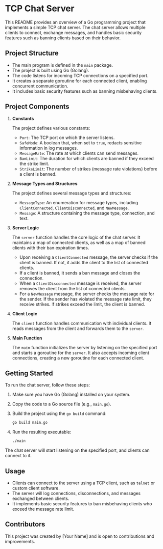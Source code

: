 # TCP Chat Server

This README provides an overview of a Go programming project that implements a simple TCP chat server. The chat server allows multiple clients to connect, exchange messages, and handles basic security features such as banning clients based on their behavior.

## Project Structure

- The main program is defined in the `main` package.
- The project is built using Go (Golang).
- The code listens for incoming TCP connections on a specified port.
- It creates a separate goroutine for each connected client, enabling concurrent communication.
- It includes basic security features such as banning misbehaving clients.

## Project Components

1. **Constants**

    The project defines various constants:
    - `Port`: The TCP port on which the server listens.
    - `SafeMode`: A boolean that, when set to `true`, redacts sensitive information in log messages.
    - `MessageRate`: The rate at which clients can send messages.
    - `BanLimit`: The duration for which clients are banned if they exceed the strike limit.
    - `StrikeLimit`: The number of strikes (message rate violations) before a client is banned.

2. **Message Types and Structures**

    The project defines several message types and structures:
    - `MessageType`: An enumeration for message types, including `ClientConnected`, `ClientDisconnected`, and `NewMessage`.
    - `Message`: A structure containing the message type, connection, and text.

3. **Server Logic**

    The `server` function handles the core logic of the chat server. It maintains a map of connected clients, as well as a map of banned clients with their ban expiration times.

    - Upon receiving a `ClientConnected` message, the server checks if the client is banned. If not, it adds the client to the list of connected clients.
    - If a client is banned, it sends a ban message and closes the connection.
    - When a `ClientDisconnected` message is received, the server removes the client from the list of connected clients.
    - For a `NewMessage` message, the server checks the message rate for the sender. If the sender has violated the message rate limit, they receive strikes. If strikes exceed the limit, the client is banned.

4. **Client Logic**

    The `client` function handles communication with individual clients. It reads messages from the client and forwards them to the `server`.

5. **Main Function**

    The `main` function initializes the server by listening on the specified port and starts a goroutine for the `server`. It also accepts incoming client connections, creating a new goroutine for each connected client.

## Getting Started

To run the chat server, follow these steps:

1. Make sure you have Go (Golang) installed on your system.

2. Copy the code to a Go source file (e.g., `main.go`).

3. Build the project using the `go build` command:

    ```sh
    go build main.go
    ```

4. Run the resulting executable:

    ```sh
    ./main
    ```

The chat server will start listening on the specified port, and clients can connect to it.

## Usage

- Clients can connect to the server using a TCP client, such as `telnet` or custom client software.
- The server will log connections, disconnections, and messages exchanged between clients.
- It implements basic security features to ban misbehaving clients who exceed the message rate limit.

## Contributors

This project was created by [Your Name] and is open to contributions and improvements.
